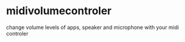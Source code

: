 # midivolumecontroler
change volume levels of apps, speaker and microphone with your midi controler
